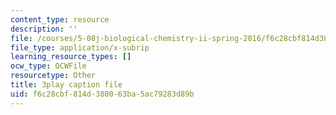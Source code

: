 ```yaml
---
content_type: resource
description: ''
file: /courses/5-08j-biological-chemistry-ii-spring-2016/f6c28cbf814d380063ba5ac79283d89b_aCdDB6AsnSY.srt
file_type: application/x-subrip
learning_resource_types: []
ocw_type: OCWFile
resourcetype: Other
title: 3play caption file
uid: f6c28cbf-814d-3800-63ba-5ac79283d89b
---
```

